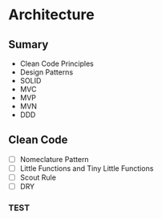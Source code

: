 # Architecture

## Sumary
- Clean Code Principles
- Design Patterns
- SOLID
- MVC
- MVP
- MVN
- DDD

## Clean Code

- [ ] Nomeclature Pattern
- [ ] Little Functions and Tiny Little Functions
- [ ] Scout Rule
- [ ] DRY
### TEST

##